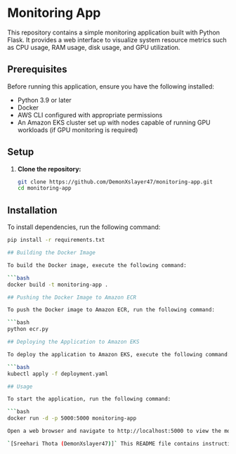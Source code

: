 # Monitoring App

This repository contains a simple monitoring application built with Python Flask. It provides a web interface to visualize system resource metrics such as CPU usage, RAM usage, disk usage, and GPU utilization.

## Prerequisites

Before running this application, ensure you have the following installed:

- Python 3.9 or later
- Docker
- AWS CLI configured with appropriate permissions
- An Amazon EKS cluster set up with nodes capable of running GPU workloads (if GPU monitoring is required)

## Setup

1. **Clone the repository:**

   ```bash
   git clone https://github.com/DemonXslayer47/monitoring-app.git
   cd monitoring-app

## Installation

To install dependencies, run the following command:

   ```bash
   pip install -r requirements.txt

## Building the Docker Image

To build the Docker image, execute the following command:

   ```bash
   docker build -t monitoring-app .

## Pushing the Docker Image to Amazon ECR

To push the Docker image to Amazon ECR, run the following command:

```bash
python ecr.py

## Deploying the Application to Amazon EKS

To deploy the application to Amazon EKS, execute the following command:

```bash
kubectl apply -f deployment.yaml

## Usage

To start the application, run the following command:

```bash
docker run -d -p 5000:5000 monitoring-app

Open a web browser and navigate to http://localhost:5000 to view the monitoring dashboard.

`[Sreehari Thota (DemonXslayer47)]` This README file contains instructions for building the Docker image, pushing it to Amazon ECR, deploying the application to Amazon EKS, and starting the application for usage.
